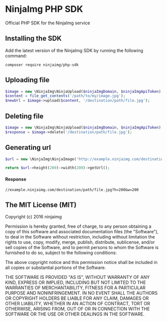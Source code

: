 # NinjaImg PHP SDK
Official PHP SDK for the NinjaImg service

## Installing the SDK

Add the latest version of the NinjaImg SDK by running the following command:

```composer require ninjaimg/php-sdk```

## Uploading file

```php
$image = new \NinjaImg\NinjaUpload($ninjaImgDomain, $ninjaImgApiToken);
$content = file_get_contents('/path/to/my/image.jpg');
$newUrl = $image->upload($content, '/destination/path/file.jpg');
```

## Deleting file

```php
$image = new \NinjaImg\NinjaUpload($ninjaImgDomain, $ninjaImgApiToken);
$response = $image->delete('/destination/path/file.jpg');
```

## Generating url

```php
$url = new \NinjaImg\NinjaImage('http://example.ninjaimg.com/destination/path/file.jpg');

return $url->height(200)->width(200)->getUrl();
```

#### Response

```
//example.ninjaimg.com/destination/path/file.jpg?h=200&w=200
```

## The MIT License (MIT)

Copyright (c) 2016 ninjaimg

Permission is hereby granted, free of charge, to any person obtaining a copy
of this software and associated documentation files (the "Software"), to deal
in the Software without restriction, including without limitation the rights
to use, copy, modify, merge, publish, distribute, sublicense, and/or sell
copies of the Software, and to permit persons to whom the Software is
furnished to do so, subject to the following conditions:

The above copyright notice and this permission notice shall be included in all
copies or substantial portions of the Software.

THE SOFTWARE IS PROVIDED "AS IS", WITHOUT WARRANTY OF ANY KIND, EXPRESS OR
IMPLIED, INCLUDING BUT NOT LIMITED TO THE WARRANTIES OF MERCHANTABILITY,
FITNESS FOR A PARTICULAR PURPOSE AND NONINFRINGEMENT. IN NO EVENT SHALL THE
AUTHORS OR COPYRIGHT HOLDERS BE LIABLE FOR ANY CLAIM, DAMAGES OR OTHER
LIABILITY, WHETHER IN AN ACTION OF CONTRACT, TORT OR OTHERWISE, ARISING FROM,
OUT OF OR IN CONNECTION WITH THE SOFTWARE OR THE USE OR OTHER DEALINGS IN THE
SOFTWARE.
